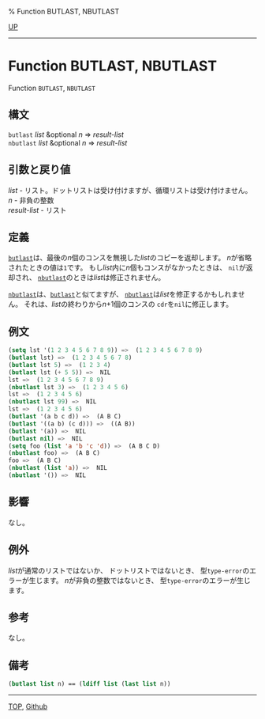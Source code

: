 % Function BUTLAST, NBUTLAST

[UP](14.2.html)  

---

# Function BUTLAST, NBUTLAST


Function `BUTLAST`, `NBUTLAST`


## 構文

`butlast` *list* &optional *n* => *result-list*  
`nbutlast` *list* &optional *n* => *result-list*


## 引数と戻り値

*list* - リスト。ドットリストは受け付けますが、循環リストは受け付けません。  
*n* - 非負の整数  
*result-list* - リスト


## 定義

[`butlast`](14.2.butlast.html)は、最後の*n*個のコンスを無視した*list*のコピーを返却します。
*n*が省略されたときの値は`1`です。
もし*list*内に*n*個もコンスがなかったときは、
`nil`が返却され、
[`nbutlast`](14.2.butlast.html)のときは*list*は修正されません。

[`nbutlast`](14.2.butlast.html)は、[`butlast`](14.2.butlast.html)と似てますが、
[`nbutlast`](14.2.butlast.html)は*list*を修正するかもしれません。
それは、*list*の終わりから*n*+1個のコンスの
`cdr`を`nil`に修正します。


## 例文

```lisp
(setq lst '(1 2 3 4 5 6 7 8 9)) =>  (1 2 3 4 5 6 7 8 9)
(butlast lst) =>  (1 2 3 4 5 6 7 8)
(butlast lst 5) =>  (1 2 3 4)
(butlast lst (+ 5 5)) =>  NIL
lst =>  (1 2 3 4 5 6 7 8 9)
(nbutlast lst 3) =>  (1 2 3 4 5 6)
lst =>  (1 2 3 4 5 6)
(nbutlast lst 99) =>  NIL
lst =>  (1 2 3 4 5 6)
(butlast '(a b c d)) =>  (A B C)
(butlast '((a b) (c d))) =>  ((A B))
(butlast '(a)) =>  NIL
(butlast nil) =>  NIL
(setq foo (list 'a 'b 'c 'd)) =>  (A B C D)
(nbutlast foo) =>  (A B C)
foo =>  (A B C)
(nbutlast (list 'a)) =>  NIL
(nbutlast '()) =>  NIL
```


## 影響

なし。


## 例外

*list*が通常のリストではないか、
ドットリストではないとき、
型`type-error`のエラーが生じます。
*n*が非負の整数ではないとき、
型`type-error`のエラーが生じます。


## 参考

なし。


## 備考

```lisp
(butlast list n) == (ldiff list (last list n))
```


---
[TOP](index.html),  [Github](https://github.com/nptcl/npt-japanese)

